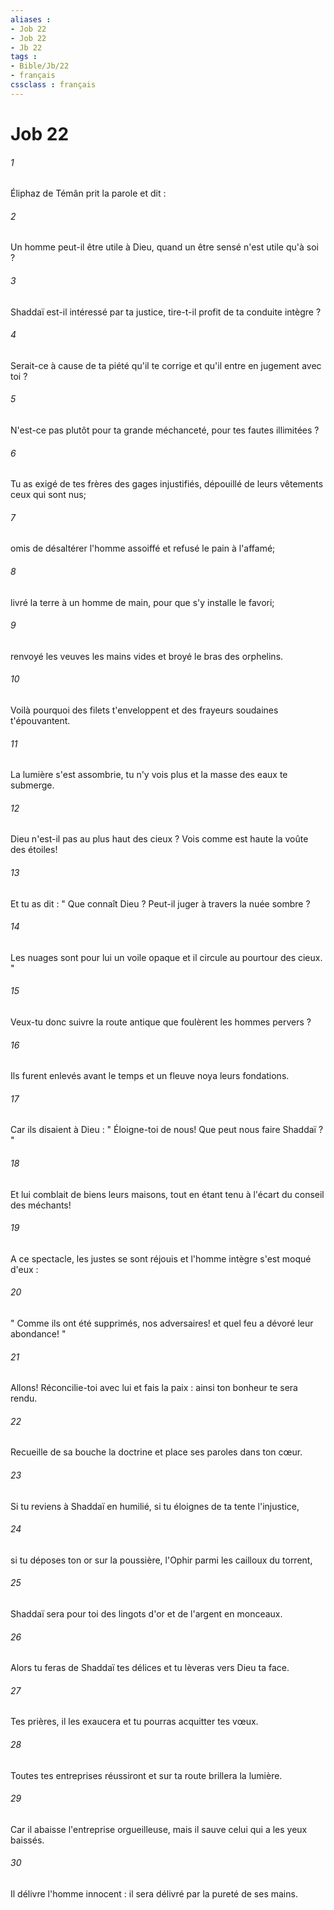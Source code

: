 ```yaml
---
aliases : 
- Job 22
- Job 22
- Jb 22
tags : 
- Bible/Jb/22
- français
cssclass : français
---
```


# Job 22

###### 1
Éliphaz de Témân prit la parole et dit : 
###### 2
Un homme peut-il être utile à Dieu, quand un être sensé n'est utile qu'à soi ? 
###### 3
Shaddaï est-il intéressé par ta justice, tire-t-il profit de ta conduite intègre ? 
###### 4
Serait-ce à cause de ta piété qu'il te corrige et qu'il entre en jugement avec toi ? 
###### 5
N'est-ce pas plutôt pour ta grande méchanceté, pour tes fautes illimitées ? 
###### 6
Tu as exigé de tes frères des gages injustifiés, dépouillé de leurs vêtements ceux qui sont nus; 
###### 7
omis de désaltérer l'homme assoiffé et refusé le pain à l'affamé; 
###### 8
livré la terre à un homme de main, pour que s'y installe le favori; 
###### 9
renvoyé les veuves les mains vides et broyé le bras des orphelins. 
###### 10
Voilà pourquoi des filets t'enveloppent et des frayeurs soudaines t'épouvantent. 
###### 11
La lumière s'est assombrie, tu n'y vois plus et la masse des eaux te submerge. 
###### 12
Dieu n'est-il pas au plus haut des cieux ? Vois comme est haute la voûte des étoiles! 
###### 13
Et tu as dit : " Que connaît Dieu ? Peut-il juger à travers la nuée sombre ? 
###### 14
Les nuages sont pour lui un voile opaque et il circule au pourtour des cieux. " 
###### 15
Veux-tu donc suivre la route antique que foulèrent les hommes pervers ? 
###### 16
Ils furent enlevés avant le temps et un fleuve noya leurs fondations. 
###### 17
Car ils disaient à Dieu : " Éloigne-toi de nous! Que peut nous faire Shaddaï ? " 
###### 18
Et lui comblait de biens leurs maisons, tout en étant tenu à l'écart du conseil des méchants! 
###### 19
A ce spectacle, les justes se sont réjouis et l'homme intègre s'est moqué d'eux : 
###### 20
" Comme ils ont été supprimés, nos adversaires! et quel feu a dévoré leur abondance! " 
###### 21
Allons! Réconcilie-toi avec lui et fais la paix : ainsi ton bonheur te sera rendu. 
###### 22
Recueille de sa bouche la doctrine et place ses paroles dans ton cœur. 
###### 23
Si tu reviens à Shaddaï en humilié, si tu éloignes de ta tente l'injustice, 
###### 24
si tu déposes ton or sur la poussière, l'Ophir parmi les cailloux du torrent, 
###### 25
Shaddaï sera pour toi des lingots d'or et de l'argent en monceaux. 
###### 26
Alors tu feras de Shaddaï tes délices et tu lèveras vers Dieu ta face. 
###### 27
Tes prières, il les exaucera et tu pourras acquitter tes vœux. 
###### 28
Toutes tes entreprises réussiront et sur ta route brillera la lumière. 
###### 29
Car il abaisse l'entreprise orgueilleuse, mais il sauve celui qui a les yeux baissés. 
###### 30
Il délivre l'homme innocent : il sera délivré par la pureté de ses mains. 
